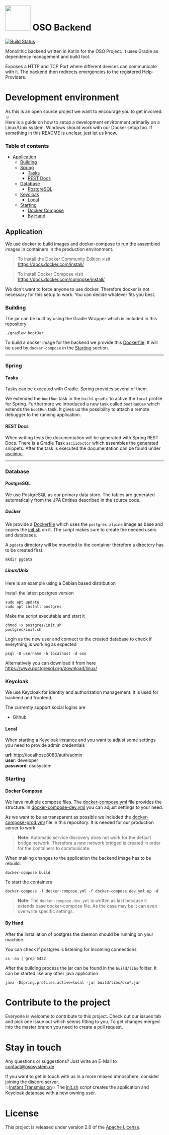 # <img src="https://user-images.githubusercontent.com/19901781/46945965-8cb21700-d076-11e8-8c82-95af6b7388b3.png" width="80" height="80"> OSO Backend
[![Build Status](https://travis-ci.com/OSOSystem/oso-backend.svg?branch=develop)](https://travis-ci.com/OSOSystem/oso-backend)

Monolithic backend written in Kotlin for the OSO Project. 
It uses Gradle as dependency management and build tool.

Exposes a HTTP and TCP Port where different devices can communicate with it.
The backend then redirects emergencies to the registered Help-Providers.

# Development environment
As this is an open source project we want to encourage you to get involved. :relaxed:<br>
Here is a guide on how to setup a development environment primarily on a Linux/Unix system.
Windows should work with our Docker setup too.
If something in this README is unclear, just let us know.

### Table of contents
* [Application](#application)
    * [Building](#building)
    * [Spring](#spring)
        * [Tasks](#tasks)
        * [REST Docs](#rest-docs)
    * [Database](#database)
        * [PostgreSQL](#postgresql)
    * [Keycloak](#keycloak)
        * [Local](#local)
    * [Starting](#starting)
        * [Docker Compose](#docker-compose)
        * [By Hand](#by-hand)

## Application
We use docker to build images and docker-compose to run the assembled images in containers in the production environment.

>To install the Docker Community Edition visit<br>
https://docs.docker.com/install/

>To install Docker Compose visit<br>
https://docs.docker.com/compose/install/

We don't want to force anyone to use docker.
Therefore docker is not necessary for this setup to work.
You can decide whatever fits you best.

### Building
The jar can be built by using the Gradle Wrapper which is included in this repository   
```
./gradlew bootJar
```

To build a docker image for the backend we provide this [Dockerfile](Dockerfile).
It will be used by ``docker-compose`` in the [Starting](#starting) section.

---

### Spring
#### Tasks
Tasks can be executed with Gradle. Spring provides several of them.

We extended the ``bootRun`` task in the ``build.gradle`` to active the ``local`` profile for Spring.
Furthermore we introduced a new task called ``bootRunDev`` which extends the ``bootRun`` task.
It gives us the possibility to attach a remote debugger to the running application. 

#### REST Docs
When writing tests the documentation will be generated with Spring REST Docs.
There is a Gradle Task ``asciidoctor`` which assembles the generated snippets.
After the task is executed the documentation can be found under [asciidoc](src/main/asciidoc).

---

### Database
#### PostgreSQL
We use PostgreSQL as our primary data store.
The tables are generated automatically from the JPA Entities described in the source code. 

##### Docker
We provide a [Dockerfile](postgres/Dockerfile) which uses the ``postgres:alpine`` image as base and copies the
[init.sh](postgres/init.sh) on it. The script makes sure to create the needed users and databases.

A ``pgdata`` directory will be mounted to the container therefore a directory has to be created first.
```
mkdir pgdata
``` 

##### Linux/Unix
Here is an example using a Debian based distribution

Install the latest postgres version
```
sudo apt update
sudo apt install postgres
```

Make the script executable and start it
```
chmod +x postgres/init.sh
postgres/init.sh
```

Login as the new user and connect to the created database to check if everything is working as expected
```
psql -U username -h localhost -d oso
```

Alternatively you can download it from here 
https://www.postgresql.org/download/linux/

### Keycloak
We use Keycloak for identity and authorization management.
It is used for backend and frontend.

The currently support social logins are
* Github

#### Local
When starting a Keycloak instance and you want to adjust some settings you need to provide admin credentials 

**url**: http://localhost:8080/auth/admin<br>
**user**: developer<br>
**password**: ososystem

### Starting
#### Docker Compose
We have multiple compose files.
The [docker-compose.yml](docker-compose.yml) file provides the structure. 
In [docker-compose-dev.yml](docker-compose.dev.yml) you can adjust settings to your need.

As we want to be as transparent as possible we included the [docker-compose-prod.yml](docker-compose.prod.yml) file in this repository.
It is needed for our production server to work.

>**Note**: Automatic service discovery does not work for the default bridge network.
Therefore a new network bridged is created in order for the containers to communicate.

When making changes to the application the backend image has to be rebuild.
```
docker-compose build
```

To start the containers
```
docker-compose -f docker-compose.yml -f docker-compose.dev.yml up -d
```

> **Note**: The ``docker-compose.dev.yml`` is written as last because it extends base docker-compose file.
As the case may be it can even overwrite specific settings.

#### By Hand
After the installation of postgres the daemon should be running on your machine.

You can check if postgres is listening for incoming connections 
```
ss -an | grep 5432
```

After the building process the jar can be found in the ``build/libs`` folder. 
It can be started like any other java application
```
java -Dspring.profiles.active=local -jar build/libs/oso*.jar
```

# Contribute to the project
Everyone is welcome to contribute to this project.
Check out our issues tab and pick one issue out which seems fitting to you.
To get changes merged into the master branch you need to create a pull request.

# Stay in touch
Any questions or suggestions? Just write an E-Mail to [contact@ososystem.de](mailto:contact@ososystem.de)

If you want to get in touch with us in a more relaxed atmosphere, consider joining the discord server.<br>
:boom:[Instant Transmission](https://discord.gg/3rBUjtm):boom:
The [init.sh](postgres/init.sh) script creates the application and Keycloak database with a new owning user.

# License
This project is released under version 2.0 of the [Apache License](LICENSE.md).
